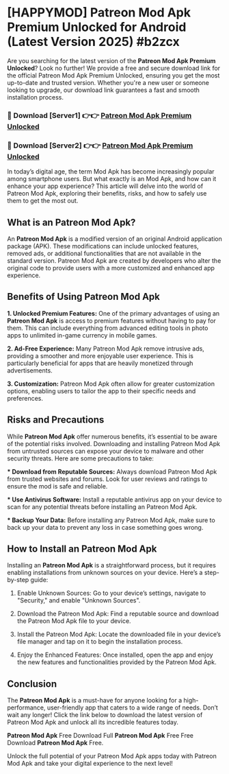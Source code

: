 # [HAPPYMOD] Patreon Mod Apk Premium Unlocked for Android (Latest Version 2025) #b2zcx

Are you searching for the latest version of the <strong>Patreon Mod Apk Premium Unlocked</strong>? Look no further! We provide a free and secure download link for the official Patreon Mod Apk Premium Unlocked, ensuring you get the most up-to-date and trusted version. Whether you're a new user or someone looking to upgrade, our download link guarantees a fast and smooth installation process.


<h3>🔴 Download [Server1] 👉👉 <a href="https://appsnew.pages.dev?q=Patreon+Mod+Apk">Patreon Mod Apk Premium Unlocked</a></h3>

<h3>🔴 Download [Server2] 👉👉 <a href="https://appsnew.pages.dev?q=Patreon+Mod+Apk">Patreon Mod Apk Premium Unlocked</a></h3>


In today’s digital age, the term Mod Apk has become increasingly popular among smartphone users. But what exactly is an Mod Apk, and how can it enhance your app experience? This article will delve into the world of Patreon Mod Apk, exploring their benefits, risks, and how to safely use them to get the most out.


<h2>What is an Patreon Mod Apk?</h2>

An <strong>Patreon Mod Apk</strong> is a modified version of an original Android application package (APK). These modifications can include unlocked features, removed ads, or additional functionalities that are not available in the standard version. Patreon Mod Apk are created by developers who alter the original code to provide users with a more customized and enhanced app experience.


<h2>Benefits of Using Patreon Mod Apk</h2>

<strong> 1. Unlocked Premium Features:</strong> One of the primary advantages of using an <strong>Patreon Mod Apk</strong> is access to premium features without having to pay for them. This can include everything from advanced editing tools in photo apps to unlimited in-game currency in mobile games.

<strong> 2. Ad-Free Experience:</strong> Many Patreon Mod Apk remove intrusive ads, providing a smoother and more enjoyable user experience. This is particularly beneficial for apps that are heavily monetized through advertisements.

<strong> 3. Customization:</strong> Patreon Mod Apk often allow for greater customization options, enabling users to tailor the app to their specific needs and preferences.


<h2>Risks and Precautions</h2>

While <strong>Patreon Mod Apk</strong> offer numerous benefits, it’s essential to be aware of the potential risks involved. Downloading and installing Patreon Mod Apk from untrusted sources can expose your device to malware and other security threats. Here are some precautions to take:

<strong> * Download from Reputable Sources:</strong> Always download Patreon Mod Apk from trusted websites and forums. Look for user reviews and ratings to ensure the mod is safe and reliable.

<strong> * Use Antivirus Software:</strong> Install a reputable antivirus app on your device to scan for any potential threats before installing an Patreon Mod Apk.

<strong> * Backup Your Data:</strong> Before installing any Patreon Mod Apk, make sure to back up your data to prevent any loss in case something goes wrong.


<h2>How to Install an Patreon Mod Apk</h2>

Installing an <strong>Patreon Mod Apk</strong> is a straightforward process, but it requires enabling installations from unknown sources on your device. Here’s a step-by-step guide:

 1. Enable Unknown Sources: Go to your device’s settings, navigate to "Security," and enable "Unknown Sources".

 2. Download the Patreon Mod Apk: Find a reputable source and download the Patreon Mod Apk file to your device.

 3. Install the Patreon Mod Apk: Locate the downloaded file in your device’s file manager and tap on it to begin the installation process.

 4. Enjoy the Enhanced Features: Once installed, open the app and enjoy the new features and functionalities provided by the Patreon Mod Apk.


<h2><strong>Conclusion</strong></h2>

The <strong>Patreon Mod Apk</strong> is a must-have for anyone looking for a high-performance, user-friendly app that caters to a wide range of needs. Don’t wait any longer! Click the link below to download the latest version of Patreon Mod Apk and unlock all its incredible features today.

<strong>Patreon Mod Apk</strong> Free Download Full <strong>Patreon Mod Apk</strong> Free Free Download <strong>Patreon Mod Apk</strong> Free.

Unlock the full potential of your Patreon Mod Apk apps today with Patreon Mod Apk and take your digital experience to the next level!